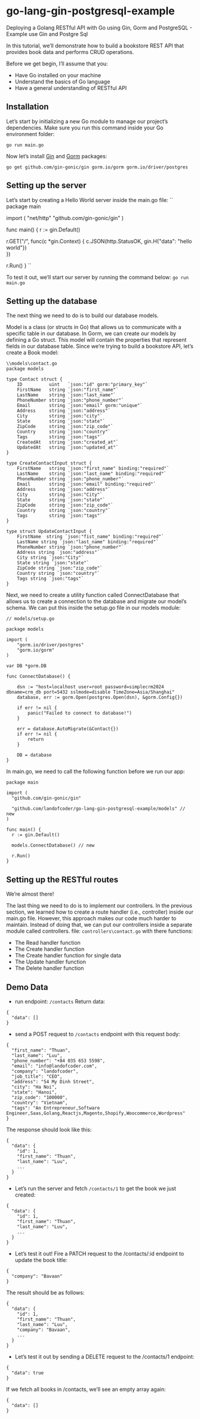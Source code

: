 # go-lang-gin-postgresql-example
Deploying a Golang RESTful API with Go using Gin, Gorm and PostgreSQL - Example use Gin and Postgre Sql

In this tutorial, we’ll demonstrate how to build a bookstore REST API that provides book data and performs CRUD operations.

Before we get begin, I’ll assume that you:

- Have Go installed on your machine
- Understand the basics of Go language
- Have a general understanding of RESTful API

## Installation

Let’s start by initializing a new Go module to manage our project’s dependencies. 
Make sure you run this command inside your Go environment folder:

``go run main.go``

Now let’s install [Gin](https://github.com/gin-gonic/gin) and [Gorm](https://github.com/jinzhu/gorm) packages:

``go get github.com/gin-gonic/gin gorm.io/gorm gorm.io/driver/postgres``


## Setting up the server

Let’s start by creating a Hello World server inside the main.go file:
``
package main

import (
  "net/http"
  "github.com/gin-gonic/gin"
)

func main() {
  r := gin.Default()

  r.GET("/", func(c *gin.Context) {
    c.JSON(http.StatusOK, gin.H{"data": "hello world"})    
  })

  r.Run()
}
``

To test it out, we’ll start our server by running the command below:
``go run main.go``

## Setting up the database

The next thing we need to do is to build our database models.

Model is a class (or structs in Go) that allows us to communicate with a specific table in our database. In Gorm, we can create our models by defining a Go struct. This model will contain the properties that represent fields in our database table. Since we’re trying to build a bookstore API, let’s create a Book model:

```
\\models\contact.go
package models

type Contact struct {
	ID          uint   `json:"id" gorm:"primary_key"`
	FirstName   string `json:"first_name"`
	LastName    string `json:"last_name"`
	PhoneNumber string `json:"phone_number"`
	Email       string `json:"email" gorm:"unique"`
	Address     string `json:"address"`
	City        string `json:"city"`
	State       string `json:"state"`
	ZipCode     string `json:"zip_code"`
	Country     string `json:"country"`
	Tags        string `json:"tags"`
	CreatedAt   string `json:"created_at"`
	UpdatedAt   string `json:"updated_at"`
}

type CreateContactInput struct {
	FirstName   string `json:"first_name" binding:"required"`
	LastName    string `json:"last_name" binding:"required"`
	PhoneNumber string `json:"phone_number"`
	Email       string `json:"email" binding:"required"`
	Address     string `json:"address"`
	City        string `json:"City"`
	State       string `json:"state"`
	ZipCode     string `json:"zip_code"`
	Country     string `json:"country"`
	Tags        string `json:"tags"`
}

type struct UpdateContactInput {
	FirstName  string `json:"fist_name" binding:"required"`
	LastName string `json:"last_name" binding:"required"`
	PhoneNumber string `json:"phone_number"`
	Address string `json:"address"`
	City string `json:"City"`
	State string `json:"state"`
	ZipCode string `json:"zip_code"`
	Country string `json:"country"`
	Tags string `json:"tags"`
}

```

Next, we need to create a utility function called ConnectDatabase that allows us to create a connection to the database and migrate our model’s schema. 
We can put this inside the setup.go file in our models module:

```
// models/setup.go

package models

import (
	"gorm.io/driver/postgres"
	"gorm.io/gorm"
)

var DB *gorm.DB

func ConnectDatabase() {

	dsn := "host=localhost user=root password=simplecrm2024 dbname=crm_db port=5432 sslmode=disable TimeZone=Asia/Shanghai"
	database, err := gorm.Open(postgres.Open(dsn), &gorm.Config{})

	if err != nil {
		panic("Failed to connect to database!")
	}

	err = database.AutoMigrate(&Contact{})
	if err != nil {
		return
	}

	DB = database
}

```

In main.go, we need to call the following function before we run our app:
```
package main

import (
  "github.com/gin-gonic/gin"

  "github.com/landofcoder/go-lang-gin-postgresql-example/models" // new
)

func main() {
  r := gin.Default()

  models.ConnectDatabase() // new

  r.Run()
}
```

## Setting up the RESTful routes

We’re almost there!

The last thing we need to do is to implement our controllers. In the previous section, we learned how to create a route handler (i.e., controller) inside our main.go file. 
However, this approach makes our code much harder to maintain. 
Instead of doing that, we can put our controllers inside a separate module called controllers.
file: ``controllers\contact.go`` with there functions:

- The Read handler function
- The Create handler function
- The Create handler function for single data
- The Update handler function
- The Delete handler function

## Demo Data

- run endpoint: ``/contacts``
Return data:
```
{
  "data": []
}
```
- send a POST request to ``/contacts`` endpoint with this request body:

```
{
  "first_name": "Thuan",
  "last_name": "Luu",
  "phone_number": "+84 035 653 5598",
  "email": "info@landofcoder.com",
  "company": "landofcoder",
  "job_title": "CEO",
  "address": "54 My Dinh Street",
  "city": "Ha Noi",
  "state": "Hanoi",
  "zip_code": "100000",
  "country": "Vietnam",
  "tags": "An Entrepreneur,Software Engineer,Saas,Golang,Reactjs,Magento,Shopify,Woocommerce,Wordpress"
}
```

The response should look like this:
```
{
  "data": {
    "id": 1,
    "first_name": "Thuan",
    "last_name": "Luu",
    ...
  }
}
```

- Let’s run the server and fetch ``/contacts/1`` to get the book we just created:

```
{
  "data": {
    "id": 1,
    "first_name": "Thuan",
    "last_name": "Luu",
    ...
  }
}
```

- Let’s test it out! Fire a PATCH request to the /contacts/:id endpoint to update the book title:

```
{
  "company": "Bavaan"
}
```

The result should be as follows:
```
{
  "data": {
    "id": 1,
    "first_name": "Thuan",
    "last_name": "Luu",
    "company": "Bavaan",
    ...
  }
}
```

- Let’s test it out by sending a DELETE request to the /contacts/1 endpoint:

```
{
  "data": true
}
```

If we fetch all books in /contacts, we’ll see an empty array again:
```
{
  "data": []
}
```